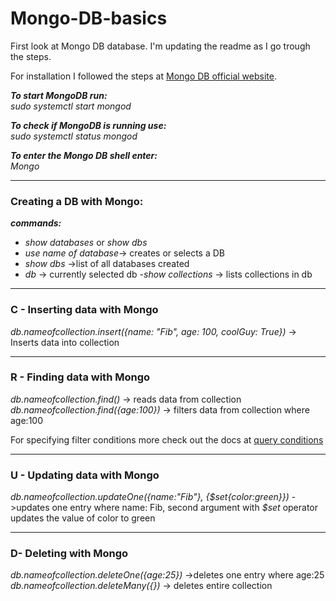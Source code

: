 # Mongo-DB-basics

First look at Mongo DB database. I'm updating the readme as I go trough the steps.

For installation I followed the steps at [Mongo DB official website](https://docs.mongodb.com/manual/tutorial/install-mongodb-on-ubuntu/).

***To start MongoDB run:***   
*sudo systemctl start mongod*

***To check if MongoDB is running use:***   
*sudo systemctl status mongod* 

***To enter the Mongo DB shell enter:***   
*Mongo*

*******
### Creating a DB with Mongo:   
***commands:***   
- *show databases* or *show dbs*
- *use name of database*-> creates or selects a DB   
- *show dbs* ->list of all databases created
- *db* -> currently selected db
-*show collections* -> lists collections in db

*******



### C - Inserting data with Mongo  
  *db.nameofcollection.insert({name: "Fib", age: 100, coolGuy: True})* -> Inserts data into collection   
*******
### R - Finding data with Mongo      
 *db.nameofcollection.find()* -> reads data from collection   
 *db.nameofcollection.find({age:100})* -> filters data from collection where age:100 
 
 For specifying filter conditions more check out the docs at [query conditions](https://docs.mongodb.com/manual/tutorial/query-documents/#read-operations-query-argument)
 
*******
### U - Updating data with Mongo
*db.nameofcollection.updateOne({name:"Fib"}, {$set{color:green}})* ->updates one entry where name: Fib, second argument with *$set* operator updates the value of color to green
*******
### D- Deleting with Mongo
*db.nameofcollection.deleteOne({age:25})* ->deletes one entry where age:25   
*db.nameofcollection.deleteMany({})* -> deletes entire collection
